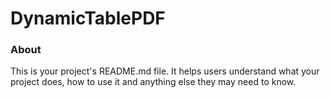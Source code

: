 DynamicTablePDF
===============

### About

This is your project's README.md file. It helps users understand what your
project does, how to use it and anything else they may need to know.